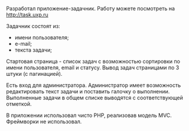 Разработал приложение-задачник.
Работу можете посмотреть на http://task.uxp.ru

Задачник состоят из:
- имени пользователя;
- е-mail;
- текста задачи;

Стартовая страница - список задач с возможностью сортировки по имени пользователя, email и статусу. Вывод задач страницами по 3 штуки (с пагинацией). 

Есть вход для администратора. Администратор имеет возможность редактировать текст задачи и поставить галочку о выполнении. Выполненные задачи в общем списке выводятся с соответствующей отметкой.

В приложении использовал чисто PHP, реализовав модель MVC. Фреймворки не использовал.
